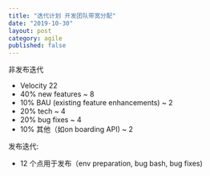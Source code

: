 ```yaml
---
title: "迭代计划 开发团队带宽分配"
date: "2019-10-30"
layout: post
category: agile
published: false
---
```


非发布迭代 

- Velocity 22 
- 40% new features ~ 8 
- 10% BAU (existing feature enhancements) ~ 2 
- 20% tech ~ 4 
- 20% bug fixes ~ 4 
- 10% 其他（如on boarding API) ~ 2 

发布迭代: 

- 12 个点用于发布（env preparation, bug bash, bug fixes)
